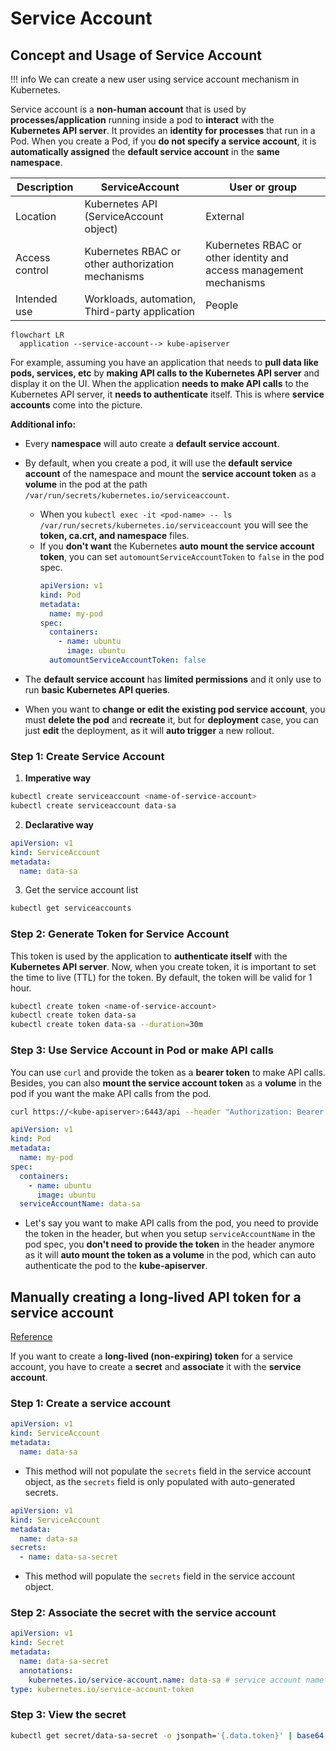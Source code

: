 # Service Account

## Concept and Usage of Service Account

!!! info 
    We can create a new user using service account mechanism in Kubernetes.

Service account is a **non-human account** that is used by **processes/application** running inside a pod to **interact** with the **Kubernetes API server**. It provides an **identity for processes** that run in a Pod. When you create a Pod, if you **do not specify a service account**, it is **automatically assigned** the **default service account** in the **same namespace**.

| Description | ServiceAccount | User or group |
| --- | --- | --- |
| Location | Kubernetes API (ServiceAccount object) | External |
| Access control	| Kubernetes RBAC or other authorization mechanisms	| Kubernetes RBAC or other identity and access management mechanisms |
| Intended use	| Workloads, automation, Third-party application	| People |

```mermaid
flowchart LR
  application --service-account--> kube-apiserver
```

For example, assuming you have an application that needs to **pull data like pods, services, etc** by **making API calls to the Kubernetes API server** and display it on the UI. When the application **needs to make API calls** to the Kubernetes API server, it **needs to authenticate** itself. This is where **service accounts** come into the picture.

**Additional info:**

- Every **namespace** will auto create a **default service account**.
- By default, when you create a pod, it will use the **default service account** of the namespace and mount the **service account token** as a **volume** in the pod at the path `/var/run/secrets/kubernetes.io/serviceaccount`.
    - When you `kubectl exec -it <pod-name> -- ls /var/run/secrets/kubernetes.io/serviceaccount` you will see the **token, ca.crt, and namespace** files.
    - If you **don't want** the Kubernetes **auto mount the service account token**, you can set `automountServiceAccountToken` to `false` in the pod spec.
      ```yaml title="pod.yaml" hl_lines="9"
      apiVersion: v1
      kind: Pod
      metadata:
        name: my-pod
      spec:
        containers:
          - name: ubuntu
            image: ubuntu
        automountServiceAccountToken: false
      ```

- The **default service account** has **limited permissions** and it only use to run **basic Kubernetes API queries**.
- When you want to **change or edit the existing pod service account**, you must **delete the pod** and **recreate** it, but for **deployment** case, you can just **edit** the deployment, as it will **auto trigger** a new rollout.

### Step 1: Create Service Account

1. **Imperative way**
  ```bash
  kubectl create serviceaccount <name-of-service-account>
  kubectl create serviceaccount data-sa
  ```

2. **Declarative way**
  ```yaml title="data-sa.yaml"
  apiVersion: v1
  kind: ServiceAccount
  metadata:
    name: data-sa
  ```

3. Get the service account list
  ```bash
  kubectl get serviceaccounts
  ```

### Step 2: Generate Token for Service Account

This token is used by the application to **authenticate itself** with the **Kubernetes API server**. Now, when you create token, it is important to set the time to live (TTL) for the token. By default, the token will be valid for 1 hour.

```bash
kubectl create token <name-of-service-account>
kubectl create token data-sa
kubectl create token data-sa --duration=30m
```

### Step 3: Use Service Account in Pod or make API calls

You can use `curl` and provide the token as a **bearer token** to make API calls. Besides, you can also **mount the service account token** as a **volume** in the pod if you want the make API calls from the pod.

```bash
curl https://<kube-apiserver>:6443/api --header "Authorization: Bearer <token>"
```

```yaml title="pod.yaml" hl_lines="9"
apiVersion: v1
kind: Pod
metadata:
  name: my-pod
spec:
  containers:
    - name: ubuntu
      image: ubuntu
  serviceAccountName: data-sa
```

- Let's say you want to make API calls from the pod, you need to provide the token in the header, but when you setup `serviceAccountName` in the pod spec, you **don't need to provide the token** in the header anymore as it will **auto mount the token as a volume** in the pod, which can auto authenticate the pod to the **kube-apiserver**.

## Manually creating a long-lived API token for a service account

[Reference](https://kubernetes.io/docs/tasks/configure-pod-container/configure-service-account/#manually-create-a-long-lived-api-token-for-a-serviceaccount)

If you want to create a **long-lived (non-expiring) token** for a service account, you have to create a **secret** and **associate** it with the **service account**.

### Step 1: Create a service account

```yaml title="data-sa.yaml"
apiVersion: v1
kind: ServiceAccount
metadata:
  name: data-sa
```

- This method will not populate the `secrets` field in the service account object, as the `secrets` field is only populated with auto-generated secrets.

```yaml title="data-sa.yaml"
apiVersion: v1
kind: ServiceAccount
metadata:
  name: data-sa
secrets:
  - name: data-sa-secret
```

- This method will populate the `secrets` field in the service account object.

### Step 2: Associate the secret with the service account

```yaml title="data-sa-secret.yaml"
apiVersion: v1
kind: Secret
metadata:
  name: data-sa-secret
  annotations:
    kubernetes.io/service-account.name: data-sa # service account name
type: kubernetes.io/service-account-token
```

### Step 3: View the secret

```bash
kubectl get secret/data-sa-secret -o jsonpath='{.data.token}' | base64 -d
```
